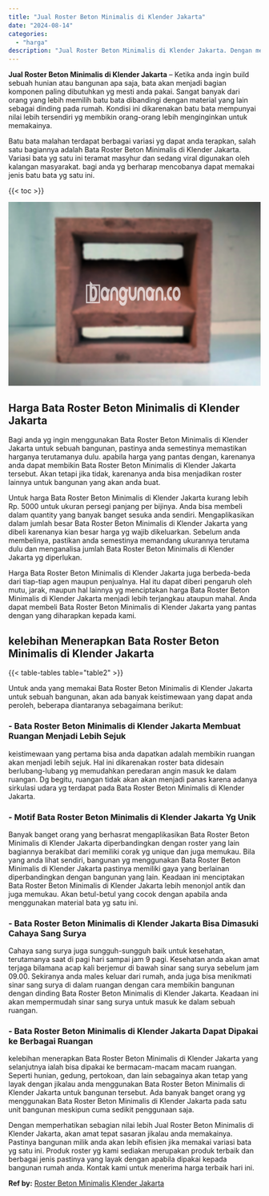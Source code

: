 ```yaml
---
title: "Jual Roster Beton Minimalis di Klender Jakarta"
date: "2024-08-14"
categories: 
  - "harga"
description: "Jual Roster Beton Minimalis di Klender Jakarta. Dengan memperhatikan sebagian nilai lebih Jual Roster Beton Minimalis di Klender Jakarta, akan amat tepat sas..."
---
```


**Jual Roster Beton Minimalis di Klender Jakarta** – Ketika anda ingin build sebuah hunian atau bangunan apa saja, bata akan menjadi bagian komponen paling dibutuhkan yg mesti anda pakai. Sangat banyak dari orang yang lebih memilih batu bata dibandingi dengan material yang lain sebagai dinding pada rumah. Kondisi ini dikarenakan batu bata mempunyai nilai lebih tersendiri yg membikin orang-orang lebih menginginkan untuk memakainya.

Batu bata malahan terdapat berbagai variasi yg dapat anda terapkan, salah satu bagiannya adalah Bata Roster Beton Minimalis di Klender Jakarta. Variasi bata yg satu ini teramat masyhur dan sedang viral digunakan oleh kalangan masyarakat. bagi anda yg berharap mencobanya dapat memakai jenis batu bata yg satu ini.

{{< toc >}}

![Jual Roster Beton Minimalis di Klender Jakarta](/images/bata-roster-minimalis-37.png)

## Harga Bata Roster Beton Minimalis di Klender Jakarta

Bagi anda yg ingin menggunakan Bata Roster Beton Minimalis di Klender Jakarta untuk sebuah bangunan, pastinya anda semestinya memastikan harganya terutamanya dulu. apabila harga yang pantas dengan, karenanya anda dapat membikin Bata Roster Beton Minimalis di Klender Jakarta tersebut. Akan tetapi jika tidak, karenanya anda bisa menjadikan roster lainnya untuk bangunan yang akan anda buat.

Untuk harga Bata Roster Beton Minimalis di Klender Jakarta kurang lebih Rp. 5000 untuk ukuran persegi panjang per bijinya. Anda bisa membeli dalam quantity yang banyak banget sesuka anda sendiri. Mengaplikasikan dalam jumlah besar Bata Roster Beton Minimalis di Klender Jakarta yang dibeli karenanya kian besar harga yg wajib dikeluarkan. Sebelum anda membelinya, pastikan anda semestinya memandang ukurannya terutama dulu dan menganalisa jumlah Bata Roster Beton Minimalis di Klender Jakarta yg diperlukan.

Harga Bata Roster Beton Minimalis di Klender Jakarta juga berbeda-beda dari tiap-tiap agen maupun penjualnya. Hal itu dapat diberi pengaruh oleh mutu, jarak, maupun hal lainnya yg menciptakan harga Bata Roster Beton Minimalis di Klender Jakarta menjadi lebih terjangkau ataupun mahal. Anda dapat membeli Bata Roster Beton Minimalis di Klender Jakarta yang pantas dengan yang diharapkan kepada kami.

## kelebihan Menerapkan Bata Roster Beton Minimalis di Klender Jakarta

{{< table-tables table="table2" >}}

Untuk anda yang memakai Bata Roster Beton Minimalis di Klender Jakarta untuk sebuah bangunan, akan ada banyak keistimewaan yang dapat anda peroleh, beberapa diantaranya sebagaimana berikut:

### \- Bata Roster Beton Minimalis di Klender Jakarta Membuat Ruangan Menjadi Lebih Sejuk

keistimewaan yang pertama bisa anda dapatkan adalah membikin ruangan akan menjadi lebih sejuk. Hal ini dikarenakan roster bata didesain berlubang-lubang yg memudahkan peredaran angin masuk ke dalam ruangan. Dg begitu, ruangan tidak akan akan menjadi panas karena adanya sirkulasi udara yg terdapat pada Bata Roster Beton Minimalis di Klender Jakarta.

### \- Motif Bata Roster Beton Minimalis di Klender Jakarta Yg Unik

Banyak banget orang yang berhasrat mengaplikasikan Bata Roster Beton Minimalis di Klender Jakarta diperbandingkan dengan roster yang lain bagiannya berakibat dari memiliki corak yg unique dan juga memukau. Bila yang anda lihat sendiri, bangunan yg menggunakan Bata Roster Beton Minimalis di Klender Jakarta pastinya memiliki gaya yang berlainan diperbandingkan dengan bangunan yang lain. Keadaan ini menciptakan Bata Roster Beton Minimalis di Klender Jakarta lebih menonjol antik dan juga memukau. Akan betul-betul yang cocok dengan apabila anda menggunakan material bata yg satu ini.

### \- Bata Roster Beton Minimalis di Klender Jakarta Bisa Dimasuki Cahaya Sang Surya

Cahaya sang surya juga sungguh-sungguh baik untuk kesehatan, terutamanya saat di pagi hari sampai jam 9 pagi. Kesehatan anda akan amat terjaga bilamana acap kali berjemur di bawah sinar sang surya sebelum jam 09.00. Sekiranya anda males keluar dari rumah, anda juga bisa menikmati sinar sang surya di dalam ruangan dengan cara membikin bangunan dengan dinding Bata Roster Beton Minimalis di Klender Jakarta. Keadaan ini akan mempermudah sinar sang surya untuk masuk ke dalam sebuah ruangan.

### \- Bata Roster Beton Minimalis di Klender Jakarta Dapat Dipakai ke Berbagai Ruangan

kelebihan menerapkan Bata Roster Beton Minimalis di Klender Jakarta yang selanjutnya ialah bisa dipakai ke bermacam-macam macam ruangan. Seperti hunian, gedung, pertokoan, dan lain sebagainya akan tetap yang layak dengan jikalau anda menggunakan Bata Roster Beton Minimalis di Klender Jakarta untuk bangunan tersebut. Ada banyak banget orang yg menggunakan Bata Roster Beton Minimalis di Klender Jakarta pada satu unit bangunan meskipun cuma sedikit penggunaan saja.

Dengan memperhatikan sebagian nilai lebih Jual Roster Beton Minimalis di Klender Jakarta, akan amat tepat sasaran jikalau anda memakainya. Pastinya bangunan milik anda akan lebih efisien jika memakai variasi bata yg satu ini. Produk roster yg kami sediakan merupakan produk terbaik dan berbagai jenis pastinya yang layak dengan apabila dipakai kepada bangunan rumah anda. Kontak kami untuk menerima harga terbaik hari ini.

**Ref by:** [Roster Beton Minimalis Klender Jakarta](https://id.wikipedia.org/wiki/Roster)
